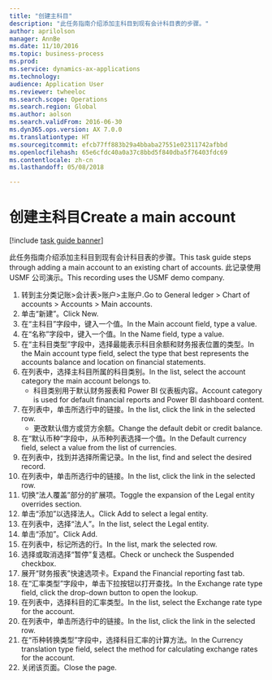 ```yaml
--- 
title: "创建主科目"
description: "此任务指南介绍添加主科目到现有会计科目表的步骤。"
author: aprilolson
manager: AnnBe
ms.date: 11/10/2016
ms.topic: business-process
ms.prod: 
ms.service: dynamics-ax-applications
ms.technology: 
audience: Application User
ms.reviewer: twheeloc
ms.search.scope: Operations
ms.search.region: Global
ms.author: aolson
ms.search.validFrom: 2016-06-30
ms.dyn365.ops.version: AX 7.0.0
ms.translationtype: HT
ms.sourcegitcommit: efcb77ff883b29a4bbaba27551e02311742afbbd
ms.openlocfilehash: 65e6cfdc40a0a37c8bbd5f840dba5f76403fdc69
ms.contentlocale: zh-cn
ms.lasthandoff: 05/08/2018

---
```

# <a name="create-a-main-account"></a><span data-ttu-id="a681b-103">创建主科目</span><span class="sxs-lookup"><span data-stu-id="a681b-103">Create a main account</span></span>

[!include [task guide banner](../../includes/task-guide-banner.md)]

<span data-ttu-id="a681b-104">此任务指南介绍添加主科目到现有会计科目表的步骤。</span><span class="sxs-lookup"><span data-stu-id="a681b-104">This task guide steps through adding a main account to an existing chart of accounts.</span></span> <span data-ttu-id="a681b-105">此记录使用 USMF 公司演示。</span><span class="sxs-lookup"><span data-stu-id="a681b-105">This recording uses the USMF demo company.</span></span>  

1. <span data-ttu-id="a681b-106">转到主分类记账>会计表>账户>主账户.</span><span class="sxs-lookup"><span data-stu-id="a681b-106">Go to General ledger > Chart of accounts > Accounts > Main accounts.</span></span>
2. <span data-ttu-id="a681b-107">单击“新建”。</span><span class="sxs-lookup"><span data-stu-id="a681b-107">Click New.</span></span>
3. <span data-ttu-id="a681b-108">在“主科目”字段中，键入一个值。</span><span class="sxs-lookup"><span data-stu-id="a681b-108">In the Main account field, type a value.</span></span>
4. <span data-ttu-id="a681b-109">在“名称”字段中，键入一个值。</span><span class="sxs-lookup"><span data-stu-id="a681b-109">In the Name field, type a value.</span></span>
5. <span data-ttu-id="a681b-110">在“主科目类型”字段中，选择最能表示科目余额和财务报表位置的类型。</span><span class="sxs-lookup"><span data-stu-id="a681b-110">In the Main account type field, select the type that best represents the accounts balance and location on financial statements.</span></span>
6. <span data-ttu-id="a681b-111">在列表中，选择主科目所属的科目类别。</span><span class="sxs-lookup"><span data-stu-id="a681b-111">In the list, select the account category the main account belongs to.</span></span>
    * <span data-ttu-id="a681b-112">科目类别用于默认财务报表和 Power BI 仪表板内容。</span><span class="sxs-lookup"><span data-stu-id="a681b-112">Account category is used for default financial reports and Power BI dashboard content.</span></span>  
7. <span data-ttu-id="a681b-113">在列表中，单击所选行中的链接。</span><span class="sxs-lookup"><span data-stu-id="a681b-113">In the list, click the link in the selected row.</span></span>
    * <span data-ttu-id="a681b-114">更改默认借方或贷方余额。</span><span class="sxs-lookup"><span data-stu-id="a681b-114">Change the default debit or credit balance.</span></span>  
8. <span data-ttu-id="a681b-115">在“默认币种”字段中，从币种列表选择一个值。</span><span class="sxs-lookup"><span data-stu-id="a681b-115">In the Default currency field, select a value from the list of currencies.</span></span>
9. <span data-ttu-id="a681b-116">在列表中，找到并选择所需记录。</span><span class="sxs-lookup"><span data-stu-id="a681b-116">In the list, find and select the desired record.</span></span>
10. <span data-ttu-id="a681b-117">在列表中，单击所选行中的链接。</span><span class="sxs-lookup"><span data-stu-id="a681b-117">In the list, click the link in the selected row.</span></span>
11. <span data-ttu-id="a681b-118">切换“法人覆盖”部分的扩展项。</span><span class="sxs-lookup"><span data-stu-id="a681b-118">Toggle the expansion of the Legal entity overrides section.</span></span>
12. <span data-ttu-id="a681b-119">单击“添加”以选择法人。</span><span class="sxs-lookup"><span data-stu-id="a681b-119">Click Add to select a legal entity.</span></span>
13. <span data-ttu-id="a681b-120">在列表中，选择“法人”。</span><span class="sxs-lookup"><span data-stu-id="a681b-120">In the list, select the Legal entity.</span></span>
14. <span data-ttu-id="a681b-121">单击“添加”。</span><span class="sxs-lookup"><span data-stu-id="a681b-121">Click Add.</span></span>
15. <span data-ttu-id="a681b-122">在列表中，标记所选的行。</span><span class="sxs-lookup"><span data-stu-id="a681b-122">In the list, mark the selected row.</span></span>
16. <span data-ttu-id="a681b-123">选择或取消选择“暂停”复选框。</span><span class="sxs-lookup"><span data-stu-id="a681b-123">Check or uncheck the Suspended checkbox.</span></span>
17. <span data-ttu-id="a681b-124">展开“财务报表”快速选项卡。</span><span class="sxs-lookup"><span data-stu-id="a681b-124">Expand the Financial reporting fast tab.</span></span>
18. <span data-ttu-id="a681b-125">在“汇率类型”字段中，单击下拉按钮以打开查找。</span><span class="sxs-lookup"><span data-stu-id="a681b-125">In the Exchange rate type field, click the drop-down button to open the lookup.</span></span>
19. <span data-ttu-id="a681b-126">在列表中，选择科目的汇率类型。</span><span class="sxs-lookup"><span data-stu-id="a681b-126">In the list, select the Exchange rate type for the account.</span></span>
20. <span data-ttu-id="a681b-127">在列表中，单击所选行中的链接。</span><span class="sxs-lookup"><span data-stu-id="a681b-127">In the list, click the link in the selected row.</span></span>
21. <span data-ttu-id="a681b-128">在“币种转换类型”字段中，选择科目汇率的计算方法。</span><span class="sxs-lookup"><span data-stu-id="a681b-128">In the Currency translation type field, select the method for calculating exchange rates for the account.</span></span>
22. <span data-ttu-id="a681b-129">关闭该页面。</span><span class="sxs-lookup"><span data-stu-id="a681b-129">Close the page.</span></span>


